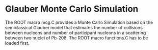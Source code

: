 # Glauber Monte Carlo Simulation
The ROOT macro mcg.C provides a Monte Carlo Simulation based on the semiclassical Glauber model that estimates the number of collisions between nucleons and number of participant nucleons in a scattering between two nuclei of Pb-208.
The ROOT macro functions.C has to be loaded first.
